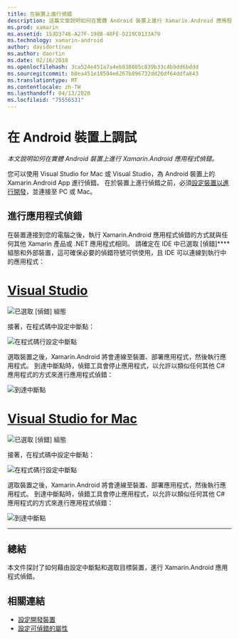 ```yaml
---
title: 在裝置上進行偵錯
description: 這篇文章說明如何在實體 Android 裝置上進行 Xamarin.Android 應用程式偵錯。
ms.prod: xamarin
ms.assetid: 153D3746-A27F-198B-48FE-D219C0133A79
ms.technology: xamarin-android
author: davidortinau
ms.author: daortin
ms.date: 02/16/2018
ms.openlocfilehash: 3ca524e451a7a4eb838805c839b33c4b9dd6bddd
ms.sourcegitcommit: b0ea451e18504e6267b896732dd26df64ddfa843
ms.translationtype: MT
ms.contentlocale: zh-TW
ms.lasthandoff: 04/13/2020
ms.locfileid: "75556531"
---
```

# <a name="debug-on-an-android-device"></a>在 Android 裝置上調試

_本文說明如何在實體 Android 裝置上進行 Xamarin.Android 應用程式偵錯。_

您可以使用 Visual Studio for Mac 或 Visual Studio，為 Android 裝置上的 Xamarin.Android App 進行偵錯。 在於裝置上進行偵錯之前，必須[設定裝置以進行開發](~/android/get-started/installation/set-up-device-for-development.md)，並連接至 PC 或 Mac。

## <a name="debug-application"></a>進行應用程式偵錯

在裝置連接到您的電腦之後，執行 Xamarin.Android 應用程式偵錯的方式就與任何其他 Xamarin 產品或 .NET 應用程式相同。 請確定在 IDE 中已選取 [偵錯]**** 組態和外部裝置，這可確保必要的偵錯符號可供使用，且 IDE 可以連線到執行中的應用程式： 

# <a name="visual-studio"></a>[Visual Studio](#tab/windows)

![已選取 [偵錯] 組態](debug-on-device-images/image1-vs.png)

接著，在程式碼中設定中斷點：

![在程式碼行設定中斷點](debug-on-device-images/image2-vs.png)

選取裝置之後，Xamarin.Android 將會連線至裝置、部署應用程式，然後執行應用程式。 到達中斷點時，偵錯工具會停止應用程式，以允許以類似任何其他 C# 應用程式的方式來進行應用程式偵錯： 

![到達中斷點](debug-on-device-images/image3-vs.png)

# <a name="visual-studio-for-mac"></a>[Visual Studio for Mac](#tab/macos)

![已選取 [偵錯] 組態](debug-on-device-images/image1-xs.png)

接著，在程式碼中設定中斷點：

![在程式碼行設定中斷點](debug-on-device-images/image2-xs.png)

選取裝置之後，Xamarin.Android 將會連線至裝置、部署應用程式，然後執行應用程式。 到達中斷點時，偵錯工具會停止應用程式，以允許以類似任何其他 C# 應用程式的方式來進行應用程式偵錯： 

![到達中斷點](debug-on-device-images/image3-xs.png)

-----

## <a name="summary"></a>總結

本文件探討了如何藉由設定中斷點和選取目標裝置，進行 Xamarin.Android 應用程式偵錯。

## <a name="related-links"></a>相關連結

- [設定開發裝置](~/android/get-started/installation/set-up-device-for-development.md)
- [設定可偵錯的屬性](~/android/deploy-test/debuggable-attribute.md)
